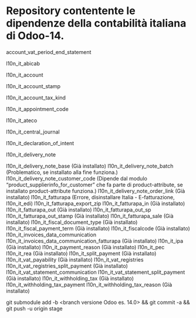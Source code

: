 # Repository contentente le dipendenze della contabilità italiana di Odoo-14.

account_vat_period_end_statement

l10n_it_abicab

l10n_it_account

l10n_it_account_stamp

l10n_it_account_tax_kind

l10n_it_appointment_code

l10n_it_ateco

l10n_it_central_journal

l10n_it_declaration_of_intent

l10n_it_delivery_note

l10n_it_delivery_note_base (Già installato) 
l10n_it_delivery_note_batch (Problematico, se installato alla fine funziona.)
l10n_it_delivery_note_customer_code (Dipende dal modulo “product_supplierinfo_for_customer” che fa parte di product-attribute, se installato product-attribute funziona.)
l10n_it_delivery_note_order_link (Già installato)
l10n_it_fatturapa (Errore, disinstallare Italia - E-fatturazione, l10n_it_edi)
l10n_it_fatturapa_export_zip
l10n_it_fatturapa_in (Già installato)
l10n_it_fatturapa_out (Già installato)
l10n_it_fatturapa_out_sp
l10n_it_fatturapa_out_stamp (Già installato)
l10n_it_fatturapa_sale (Già installato)
l10n_it_fiscal_document_type (Già installato)
l10n_it_fiscal_payment_term (Già installato)
l10n_it_fiscalcode (Già installato)
l10n_it_invoices_data_communication
l10n_it_invoices_data_communication_fatturapa (Già installato)
l10n_it_ipa (Già installato)
l10n_it_payment_reason (Già installato)
l10n_it_pec
l10n_it_rea (Già installato)
l10n_it_split_payment (Già installato)
l10n_it_vat_payability (Già installato)
l10n_it_vat_registries 
l10n_it_vat_registries_split_payment (Già installato)
l10n_it_vat_statement_communication
l10n_it_vat_statement_split_payment (Già installato)
l10n_it_withholding_tax (Già installato)
l10n_it_withholding_tax_payment
l10n_it_withholding_tax_reason (Già installato)


git submodule add -b <branch versione Odoo es. 14.0> <URL> <PATH> && git commit -a && git push -u origin stage

